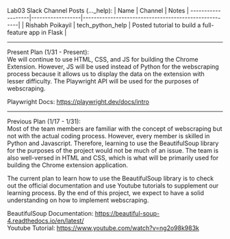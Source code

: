 Lab03 Slack Channel Posts (..._help):
| Name             | Channel          | Notes                                                |
-------------------|------------------|------------------------------------------------------|
| Rishabh Poikayil | tech_python_help | Posted tutorial to build a full-feature app in Flask |                 

---------------------------------------------------------------------------------------------------------------------------------------------
Present Plan (1/31 - Present):\
We will continue to use HTML, CSS, and JS for building the Chrome Extension. However, JS will be used instead of Python for the webscraping process because it allows us to display the data on the extension with lesser difficulty. The Playwright API will be used for the purposes of webscraping.

Playwright Docs: https://playwright.dev/docs/intro 

---------------------------------------------------------------------------------------------------------------------------------------------
Previous Plan (1/17 - 1/31):\
Most of the team members are familiar with the concept of webscraping but not with the actual coding process. However, every member is skilled in Python and Javascript.
Therefore, learning to use the BeautifulSoup library for the purposes of the project would not be much of an issue. The team is also well-versed in HTML and CSS, which is
what will be primarily used for building the Chrome extension application.

The current plan to learn how to use the BeautifulSoup library is to check out the official documentation and use Youtube tutorials to supplement our learning process. By the end of this
project, we expect to have a solid understanding on how to implement webscraping.

BeautifulSoup Documentation: https://beautiful-soup-4.readthedocs.io/en/latest/ \
Youtube Tutorial: https://www.youtube.com/watch?v=ng2o98k983k
